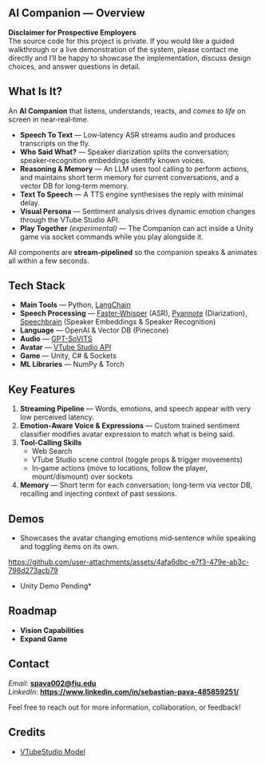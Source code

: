 ## AI Companion — Overview

**Disclaimer for Prospective Employers**  
The source code for this project is private.  If you would like a guided walkthrough or a live demonstration of the system, please contact me directly and I’ll be happy to showcase the implementation, discuss design choices, and answer questions in detail.

## What Is It?
An **AI Companion** that listens, understands, reacts, and *comes to life* on screen in near‑real‑time.

* **Speech To Text** — Low‑latency ASR streams audio and produces transcripts on the fly.
* **Who Said What?** — Speaker diarization splits the conversation; speaker‑recognition embeddings identify known voices.
* **Reasoning & Memory** — An LLM uses tool calling to perform actions, and maintains short term memory for current conversations, and a vector DB for long‑term memory.
* **Text To Speech** — A TTS engine synthesises the reply with minimal delay.
* **Visual Persona** — Sentiment analysis drives dynamic emotion changes through the VTube Studio API.
* **Play Together** *(experimental)* — The Companion can act inside a Unity game via socket commands while you play alongside it.

All components are **stream‑pipelined** so the companion speaks & animates all within a few seconds.

## Tech Stack
* **Main Tools** — Python, [LangChain](https://github.com/langchain-ai/langchain)
* **Speech Processing** — [Faster‑Whisper](https://github.com/SYSTRAN/faster-whisper) (ASR), [Pyannote](https://github.com/pyannote/pyannote-audio) (Diarization), [Speechbrain](https://github.com/speechbrain/speechbrain) (Speaker Embeddings & Speaker Recognition)
* **Language** — OpenAI & Vector DB (Pinecone)
* **Audio** — [GPT-SoVITS](https://github.com/RVC-Boss/GPT-SoVITS)
* **Avatar** — [VTube Studio API](https://github.com/DenchiSoft/VTubeStudio)
* **Game** — Unity, C# & Sockets
* **ML Libraries** — NumPy & Torch

## Key Features
1. **Streaming Pipeline** — Words, emotions, and speech appear with very low perceived latency.
2. **Emotion‑Aware Voice & Expressions** — Custom trained sentiment classifier modifies avatar expression to match what is being said.
3. **Tool‑Calling Skills**
   * Web Search
   * VTube Studio scene control (toggle props & trigger movements)
   * In‑game actions (move to locations, follow the player, mount/dismount) over sockets
5. **Memory** — Short term for each conversation; long‑term via vector DB, recalling and injecting context of past sessions.

## Demos 
* Showcases the avatar changing emotions mid‑sentence while speaking and toggling items on its own.
 
https://github.com/user-attachments/assets/4afa6dbc-e7f3-479e-ab3c-798d273acb79

* Unity Demo Pending*

## Roadmap
- **Vision Capabilities**
- **Expand Game**

## Contact
*Email*: **spava002@fiu.edu**  
*LinkedIn*: **https://www.linkedin.com/in/sebastian-pava-485859251/**

Feel free to reach out for more information, collaboration, or feedback!

## Credits
- [VTubeStudio Model](https://steamcommunity.com/sharedfiles/filedetails/?id=2802653785&searchtext=)
